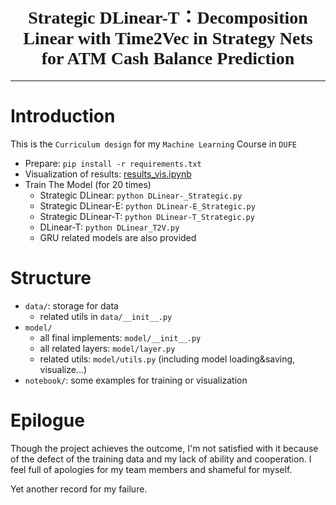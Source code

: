 <h1 align="center" style="font-family: 'Times New Roman',serif">
    Strategic DLinear-T：Decomposition Linear with Time2Vec in Strategy Nets for ATM Cash Balance Prediction
</h1>
<hr />

# Introduction

This is the `Curriculum design` for my `Machine Learning` Course in `DUFE`

- Prepare: `pip install -r requirements.txt`
- Visualization of results: [results_vis.ipynb](./notebook/results_vis.ipynb)
- Train The Model (for 20 times)
  - Strategic DLinear: `python DLinear-_Strategic.py`
  - Strategic DLinear-E: `python DLinear-E_Strategic.py`
  - Strategic DLinear-T: `python DLinear-T_Strategic.py`
  - DLinear-T: `python DLinear_T2V.py`
  - GRU related models are also provided

# Structure

- `data/`: storage for data
  - related utils in `data/__init__.py`
- `model/`
  - all final implements: `model/__init__.py`
  - all related layers: `model/layer.py`
  - related utils: `model/utils.py` (including model loading&saving, visualize...)
- `notebook/`: some examples for training or visualization 

# Epilogue
Though the project achieves the outcome, I'm not satisfied with it because of the defect of the training data
and my lack of ability and cooperation.
I feel full of apologies for my team members and shameful for myself.

Yet another record for my failure.